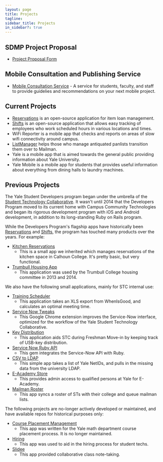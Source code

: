 ```yaml
---
layout: page
title: Projects
tagline:
sidebar_title: Projects
in_sidebar?: true
---
```


## SDMP Project Proposal
- [Project Proposal Form](https://docs.google.com/a/yale.edu/forms/d/1fOYPwgLLejoy-qq3LOHsXwuQqWNIbnGWR-ct53gcTlA/viewform)

## Mobile Consultation and Publishing Service
- [Mobile Consultation Service](http://its.yale.edu/services/web-and-application-services/web-application-and-mobile-consultations/mobile-applications) - A service for students, faculty, and staff to provide guidelies and recommendations on your next mobile project.

## Current Projects
- [Reservations](https://yalestc.github.io/reservations/) is an open-source
application for item loan management.
- [Shifts](https://yalestc.github.io/shifts/) is an open-source application that
allows easy tracking of employees who work scheduled hours in various locations
and times.
- WiFi Reporter is a mobile app that checks and reports on areas of slow wifi connectivity around campus.
- [ListManager](https://list-manager.yale.edu/) helps those who manage antiquated panlists transition them over to Mailman.
- Yale is a mobile app that is aimed towards the general public providing information about Yale University.
- Yale Mobile is a mobile app for students that provides useful information about everything from dining halls to laundry machines.

## Previous Projects
The Yale Student Developers program began under the umbrella of the
[Student Technology Collaborative](http://www.yale.edu/stc). It wasn't until
2014 that the Developers Program moved to its current home with Campus Community
 Technologies and began its rigorous development program with iOS and Android
 development, in addition to its long-standing Ruby on Rails program.

While the Developers Program's flagship apps have historically been
[Reservations](https://github.com/YaleSTC/reservations) and
[Shifts](https://github.com/YaleSTC/shifts), the program has touched many
products over the years. For example:

- [Kitchen Reservations](https://github.com/YaleSTC/kitchen-reservations)
  - This is a small app we inherited which manages reservations of the kitchen
  space in Calhoun College. It's pretty basic, but very functional.
- [Trumbull Housing App](https://github.com/YaleSTC/housing)
  - This application was used by the Trumbull College housing committee in 2013
  and 2014.

We also have the following small applications, mainly for STC internal use:

- [Training Scheduler](https://github.com/YaleSTC/training_scheduler)
  - This application takes an XLS export from WhenIsGood, and calculates an
  optimal meeting time.
- [Service Now Tweaks](https://github.com/YaleSTC/Service-Now-Tweaks)
  - This Google Chrome extension improves the Service-Now interface, optimized
  for the workflow of the Yale Student Technology Collaborative.
- [Key Distribution](https://github.com/YaleSTC/key_distribution_v2)
  - This application aids STC during Freshman Move-in by keeping track of
  USB-key distribution.
- [Service Now Ruby API](https://github.com/YaleSTC/service_now)
  - This gem integrates the Service-Now API with Ruby.
- [CSV to LDAP](https://github.com/YaleSTC/csv-to-ldap)
  - This simple app takes a list of Yale NetIDs, and pulls in the missing data
  from the university LDAP.
- [E-Academy Store](https://github.com/YaleSTC/eacademy_store)
  - This provides admin access to qualified persons at Yale for E-Academy.
- [Mailman Roster](https://github.com/YaleSTC/mailman_roster)
  - This app syncs a roster of STs with their college and queue mailman lists.

The following projects are no-longer actively developed or maintained, and have
available repos for historical purposes only:

- [Course Placement Management](https://github.com/YaleSTC/course_placement_management)
  - This app was written for the Yale math department course placement process.
  It is no longer maintained.
- [Hiring](https://github.com/YaleSTC/hiring)
  - This app was used to aid in the hiring process for student techs.
- [Slidee](https://github.com/YaleSTC/Slidee)
  - This app provided collaborative class note-taking.
